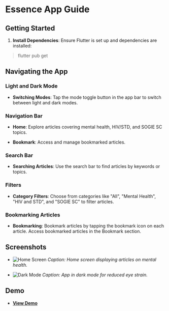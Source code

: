# Essence App Guide

## Getting Started

1. **Install Dependencies**:
   Ensure Flutter is set up and dependencies are installed:
> flutter pub get

## Navigating the App

### Light and Dark Mode

- **Switching Modes**:
Tap the mode toggle button in the app bar to switch between light and dark modes.

### Navigation Bar

- **Home**:
Explore articles covering mental health, HIV/STD, and SOGIE SC topics.

- **Bookmark**:
Access and manage bookmarked articles.

### Search Bar

- **Searching Articles**:
Use the search bar to find articles by keywords or topics.

### Filters

- **Category Filters**:
Choose from categories like "All", "Mental Health", "HIV and STD", and "SOGIE SC" to filter articles.

### Bookmarking Articles

- **Bookmarking**:
Bookmark articles by tapping the bookmark icon on each article. Access bookmarked articles in the Bookmark section.

## Screenshots

- ![Home Screen](https://example.com/screenshots/home.png)
*Caption: Home screen displaying articles on mental health.*

- ![Dark Mode](https://example.com/screenshots/dark_mode.png)
*Caption: App in dark mode for reduced eye strain.*

## Demo

- **[View Demo](https://example.com/demo)**

